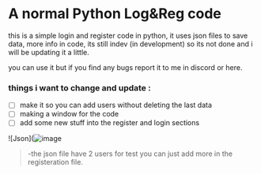 # A normal Python Log&Reg code
this is a simple login and register code in python, it uses json files to save data, more info in code,
its still indev (in development) so its not done and i will be updating it a little.

you can use it but if you find any bugs report it to me in discord or here.

### things i want to change and update :
- [ ] make it so you can add users without deleting the last data
- [ ] making a window for the code
- [ ] add some new stuff into the register and login sections

![Json](![image](https://user-images.githubusercontent.com/87281406/137697106-cf87f64c-d3eb-47ac-b4f3-7566ba940ea1.png)

> -the json file have 2 users for test you can just add more in the registeration file.
